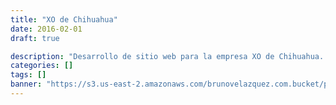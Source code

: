 ```yaml
---
title: "XO de Chihuahua"
date: 2016-02-01
draft: true

description: "Desarrollo de sitio web para la empresa XO de Chihuahua. Su ramo principal es la comercialización y distribución de cortes de carne nacionales e internacionales"
categories: []
tags: []
banner: "https://s3.us-east-2.amazonaws.com/brunovelazquez.com.bucket/projects/HOME-xodechihuahua.com.mx.webp"
---
```


